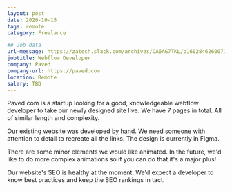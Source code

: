 ```yaml
---
layout: post
date: 2020-10-15
tags: remote
category: Freelance

## Job data
url-message: https://zatech.slack.com/archives/CA6AG7TKL/p1602846260077800
jobtitle: Webflow Developer
company: Paved
company-url: https://paved.com
location: Remote
salary: TBD
---
```


Paved.com is a startup looking for a good, knowledgeable webflow developer to take our newly designed site live. We have 7 pages in total. All of similar length and complexity.

Our existing website was developed by hand. We need someone with attention to detail to recreate all the links. The design is currently in Figma.

There are some minor elements we would like animated. In the future, we'd like to do more complex animations so if you can do that it's a major plus!

Our website's SEO is healthy at the moment. We'd expect a developer to know best practices and keep the SEO rankings in tact.
